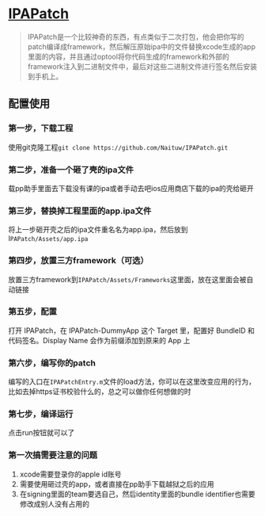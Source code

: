 # [IPAPatch](https://github.com/Naituw/IPAPatch)

>  IPAPatch是一个比较神奇的东西，有点类似于二次打包，他会把你写的patch编译成framework，然后解压原始ipa中的文件替换xcode生成的app里面的内容，并且通过optool将你代码生成的framework和外部的framework注入到二进制文件中，最后对这些二进制文件进行签名然后安装到手机上。

## 配置使用

### 第一步，下载工程

使用git克隆工程`git clone https://github.com/Naituw/IPAPatch.git`

### 第二步，准备一个砸了壳的ipa文件

载pp助手里面去下载没有课的ipa或者手动去吧ios应用商店下载的ipa的壳给砸开

### 第三步，替换掉工程里面的app.ipa文件

将上一步砸开壳之后的ipa文件重名名为app.ipa，然后放到I`PAPatch/Assets/app.ipa`

### 第四步，放置三方framework（可选）

放置三方framework到`IPAPatch/Assets/Frameworks`这里面，放在这里面会被自动链接

### 第五步，配置

打开 IPAPatch，在 IPAPatch-DummyApp 这个 Target 里，配置好 BundleID 和代码签名。Display Name 会作为前缀添加到原来的 App 上

### 第六步，编写你的patch

编写的入口在`IPAPatchEntry.m`文件的load方法，你可以在这里改变应用的行为，比如去掉https证书校验什么的，总之可以做你任何想做的时

### 第七步，编译运行

点击run按钮就可以了

### 第一次搞需要注意的问题

1. xcode需要登录你的apple id账号
2. 需要使用砸过壳的app，或者直接在pp助手下载越狱之后的应用
3. 在signing里面的team要选自己，然后identity里面的bundle identifier也需要修改成别人没有占用的


